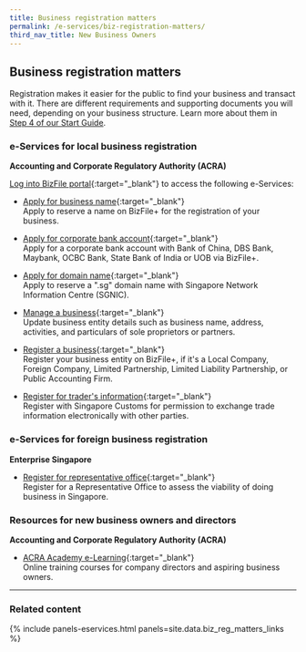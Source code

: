 ```yaml
---
title: Business registration matters
permalink: /e-services/biz-registration-matters/
third_nav_title: New Business Owners
---
```


## Business registration matters

Registration makes it easier for the public to find your business and transact with it. There are different requirements and supporting documents you will need, depending on your business structure. Learn more about them in [Step 4 of our Start Guide](/start-a-business/register-your-business/).

### e-Services for local business registration

**Accounting and Corporate Regulatory Authority (ACRA)**

[Log into BizFile portal](https://www.bizfile.gov.sg){:target="\_blank"} to access the following e-Services:

- [Apply for business name](https://www.bizfile.gov.sg){:target="\_blank"}
  <br>Apply to reserve a name on BizFile+ for the registration of your business.

- [Apply for corporate bank account](https://www.bizfile.gov.sg){:target="\_blank"}
  <br>Apply for a corporate bank account with Bank of China, DBS Bank, Maybank, OCBC Bank, State Bank of India or UOB via BizFile+.

- [Apply for domain name](https://www.bizfile.gov.sg){:target="\_blank"}
  <br>Apply to reserve a ".sg" domain name with Singapore Network Information Centre (SGNIC).

- [Manage a business](https://www.bizfile.gov.sg){:target="\_blank"}
  <br>Update business entity details such as business name, address, activities, and particulars of sole proprietors or partners.

- [Register a business](https://www.bizfile.gov.sg){:target="\_blank"}
  <br>Register your business entity on BizFile+, if it's a Local Company, Foreign Company, Limited Partnership, Limited Liability Partnership, or Public Accounting Firm.

- [Register for trader's information](https://www.bizfile.gov.sg){:target="\_blank"}
  <br>Register with Singapore Customs for permission to exchange trade information electronically with other parties.

### e-Services for foreign business registration

**Enterprise Singapore**

- [Register for representative office](https://www.enterprisesg.gov.sg){:target="\_blank"}
  <br>Register for a Representative Office to assess the viability of doing business in Singapore.

### Resources for new business owners and directors

**Accounting and Corporate Regulatory Authority (ACRA)**

- [ACRA Academy e-Learning](https://elearn.acra.gov.sg/acra/AAEnrolment/PublicCoursewareListings.aspx){:target="\_blank"}
  <br>Online training courses for company directors and aspiring business owners.

---

### Related content

{% include panels-eservices.html panels=site.data.biz_reg_matters_links %}
